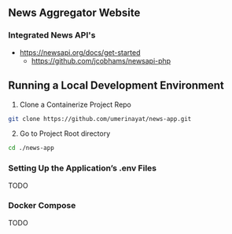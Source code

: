 ## News Aggregator Website

### Integrated News API's

- https://newsapi.org/docs/get-started
    -    https://github.com/jcobhams/newsapi-php


## Running a Local Development Environment

1. Clone a Containerize Project Repo

```bash
git clone https://github.com/umerinayat/news-app.git
```

2. Go to Project Root directory

```bash
cd ./news-app
```

### Setting Up the Application’s .env Files


TODO


### Docker Compose

TODO


